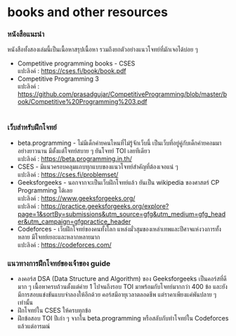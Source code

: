 # books and other resources
### หนังสือแนะนำ
  หนังสือทั้งสองเล่มนี้เป็นเนื้อหาสรุปเนื้อหา รวมถึงยกตัวอย่างแนวโจทย์ที่มักเจอได้บ่อย ๆ
  - Competitive programming books - CSES<br />
    แปะลิงค์ : https://cses.fi/book/book.pdf
  - Competitive Programming 3<br />
    แปะลิงค์ : https://github.com/prasadgujar/CompetitiveProgramming/blob/master/book/Competitive%20Programming%203.pdf<br /><br />
### เว็บสำหรับฝึกโจทย์
  - beta.programming - ไม่มีเด็กค่ายคนไหนที่ไม่รู้จักเว็บนี้ เป็นเว็บที่อยู่คู่กับเด็กค่ายคอมมาอย่างยาวนาน มีตั้งแต่โจทย์สบาย ๆ ยันโจทย์ TOI เลยทีเดียว<br />
    แปะลิงค์ : https://beta.programming.in.th/
  - CSES - มีแนวครอบคลุมแถบทุกแบบของแนวโจทย์สำคัญที่ต้องเจอแน่ ๆ<br />
    แปะลิงค์ : https://cses.fi/problemset/
  - Geeksforgeeks - นอกจากจะเป็นเว็บฝึกโจทย์แล้ว ยันเป็น wikipedia ของศาสตร์ CP Programming ได้เลย<br />
    แปะลิงค์ : https://www.geeksforgeeks.org/ <br />
    แปะลิงค์ : https://practice.geeksforgeeks.org/explore?page=1&sortBy=submissions&utm_source=gfg&utm_medium=gfg_header&utm_campaign=gfgpractice_header
  - Codeforces - เว็บฝึกโจทย์ของคนทั้งโลก แหล่งมั่วสุมของเหล่าเทพและปีศาจแห่งวงการทั้งหลาย มีโจทย์เยอะและหลากหลายมาก<br />
    แปะลิงค์ : https://codeforces.com/
### แนวทางการฝึกโจทย์ของเจ้่าของ guide
  - ลงคอร์ส DSA (Data Structure and Algorithm) ของ Geeksforgeeks เป็นคอร์สที่ดีมาก ๆ เนื้อหาครบถ้วนตั้งแต่ค่าย 1 ไปจนถึงรอบ TOI มาพร้อมกับโจทย์มากกว่า 400 ข้อ 
  และยังมีการสอบแข่งขันแบบจำลองให้อีกด้วย คอร์สมีอายุเวลาตลอดชีพ แต่ราคาเพียงแค่พันปลาย ๆ เท่านั้น
  - ฝึกโจทย์ใน CSES ให้ครบทุกข้อ
  - ฝึกข้อสอบ TOI ปีเก่า ๆ จากใน beta.programming หรือสลับกับทำโจทย์ใน Codeforces แล้วแต่อารมณ์
